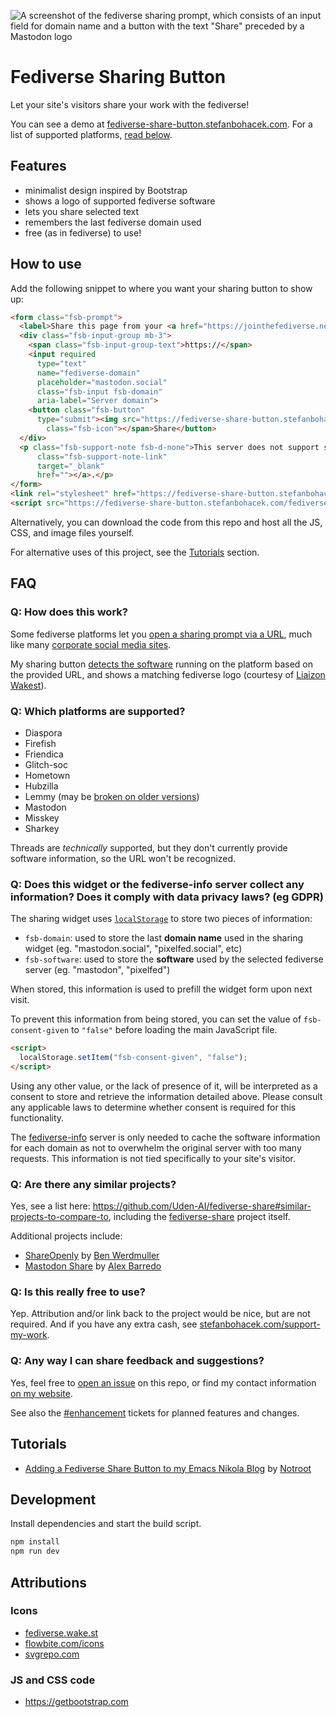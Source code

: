![A screenshot of the fediverse sharing prompt, which consists of an input field for domain name and a button with the text "Share" preceded by a Mastodon logo](./assets/images/fsb-640x120.png)
# Fediverse Sharing Button

Let your site's visitors share your work with the fediverse!

You can see a demo at [fediverse-share-button.stefanbohacek.com](https://fediverse-share-button.stefanbohacek.com/). For a list of supported platforms, [read below](#q-which-platforms-are-supported).

## Features

- minimalist design inspired by Bootstrap
- shows a logo of supported fediverse software
- lets you share selected text
- remembers the last fediverse domain used
- free (as in fediverse) to use!

## How to use

Add the following snippet to where you want your sharing button to show up:

```html
<form class="fsb-prompt">
  <label>Share this page from your <a href="https://jointhefediverse.net/">fediverse</a> server</label>
  <div class="fsb-input-group mb-3">
    <span class="fsb-input-group-text">https://</span>
    <input required
      type="text"
      name="fediverse-domain"
      placeholder="mastodon.social"
      class="fsb-input fsb-domain"
      aria-label="Server domain">
    <button class="fsb-button"
      type="submit"><img src="https://fediverse-share-button.stefanbohacek.com/fediverse-share-button/icons/mastodon.svg"
        class="fsb-icon"></span>Share</button>
  </div>
  <p class="fsb-support-note fsb-d-none">This server does not support sharing. Please visit <a
      class="fsb-support-note-link"
      target="_blank"
      href=""></a>.</p>
</form>
<link rel="stylesheet" href="https://fediverse-share-button.stefanbohacek.com/fediverse-share-button/styles.min.css">
<script src="https://fediverse-share-button.stefanbohacek.com/fediverse-share-button/script.min.js" defer class="fsb-script"></script>
```

Alternatively, you can download the code from this repo and host all the JS, CSS, and image files yourself.

For alternative uses of this project, see the [Tutorials](#tutorials) section.

## FAQ

### Q: How does this work?

Some fediverse platforms let you [open a sharing prompt via a URL](https://stefanbohacek.com/blog/making-fediverse-apps-for-everyone/#sharing-dialog), much like many [corporate social media sites](https://stefanbohacek.com/blog/simple-sharing-buttons/#facebook).

My sharing button [detects the software](https://github.com/stefanbohacek/fediverse-info) running on the platform based on the provided URL, and shows a matching fediverse logo (courtesy of [Liaizon Wakest](https://fediverse.wake.st/)).

### Q: Which platforms are supported?

- Diaspora
- Firefish
- Friendica
- Glitch-soc
- Hometown
- Hubzilla
- Lemmy (may be [broken on older versions](https://github.com/LemmyNet/lemmy-ui/issues/1913))
- Mastodon
- Misskey
- Sharkey

Threads are *technically* supported, but they don't currently provide software information, so the URL won't be recognized.

### Q: Does this widget or the fediverse-info server collect any information? Does it comply with data privacy laws? (eg GDPR)

The sharing widget uses [`localStorage`](https://developer.mozilla.org/en-US/docs/Web/API/Window/localStorage) to store two pieces of information:

- `fsb-domain`: used to store the last **domain name** used in the sharing widget (eg. "mastodon.social", "pixelfed.social", etc)
- `fsb-software`: used to store the **software** used by the selected fediverse server (eg. "mastodon", "pixelfed")

When stored, this information is used to prefill the widget form upon next visit.

To prevent this information from being stored, you can set the value of `fsb-consent-given` to `"false"` before loading the main JavaScript file.

```html
<script>
  localStorage.setItem("fsb-consent-given", "false");
</script>
```

Using any other value, or the lack of presence of it, will be interpreted as a consent to store and retrieve the information detailed above. Please consult any applicable laws to determine whether consent is required for this functionality.

The [fediverse-info](https://github.com/stefanbohacek/fediverse-info) server is only needed to cache the software information for each domain as not to overwhelm the original server with too many requests. This information is not tied specifically to your site's visitor.

### Q: Are there any similar projects?

Yes, see a list here: https://github.com/Uden-AI/fediverse-share#similar-projects-to-compare-to, including the [fediverse-share](https://github.com/Uden-AI/fediverse-share) project itself.

Additional projects include:

- [ShareOpenly](https://shareopenly.org/) by [Ben Werdmuller](https://about.werd.io/)
- [Mastodon Share](https://mastodonshare.com/) by [Alex Barredo](https://mastodon.social/@barredo)

### Q: Is this really free to use?

Yep. Attribution and/or link back to the project would be nice, but are not required. And if you have any extra cash, see [stefanbohacek.com/support-my-work](https://stefanbohacek.com/support-my-work/).

### Q: Any way I can share feedback and suggestions?

Yes, feel free to [open an issue](https://github.com/stefanbohacek/fediverse-share-button/issues?q=is%3Aissue+is%3Aopen+sort%3Aupdated-desc) on this repo, or find my contact information [on my website](https://stefanbohacek.com/contact/).

See also the [#enhancement](https://github.com/stefanbohacek/fediverse-share-button/issues?q=is%3Aopen+label%3Aenhancement+sort%3Aupdated-desc) tickets for planned features and changes.

## Tutorials

- [Adding a Fediverse Share Button to my Emacs Nikola Blog](https://blog.notroot.online/posts/adding-a-fediverse-share-button-to-my-emacs-nikola-blog/) by [Notroot](https://notroot.online/@notroot)

## Development

Install dependencies and start the build script.

```sh
npm install
npm run dev
```

## Attributions

### Icons

- [fediverse.wake.st](https://fediverse.wake.st)
- [flowbite.com/icons](https://flowbite.com/icons)
- [svgrepo.com](https://www.svgrepo.com)

### JS and CSS code

- https://getbootstrap.com
